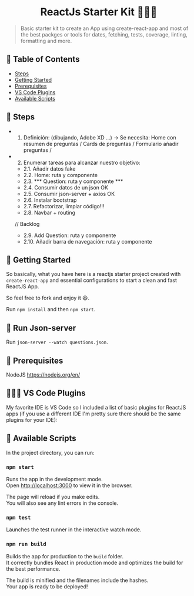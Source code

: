 <h1 align="center">
  ReactJs Starter Kit 👨🏼‍💻
</h1>

> Basic starter kit to create an App using create-react-app and most of the best packges or tools for dates, fetching, tests, coverage, linting, formatting and more.

## 🔖 Table of Contents

- [Steps](#steps)
- [Getting Started](#getting-started)
- [Prerequisites](#Prerequisites)
- [VS Code Plugins](#vs-code-plugins)
- [Available Scripts](#project-setup)


## 🚀 Steps

- 1. Definición: (dibujando, Adobe XD ...) -> Se necesita: Home con resumen de preguntas / Cards de preguntas / Formulario añadir preguntas /
- 2. Enumerar tareas para alcanzar nuestro objetivo:
  - 2.1. Añadir datos fake
  - 2.2. Home: ruta y componente
  - 2.3. *** Question: ruta y componente ***
  - 2.4. Consumir datos de un json OK
  - 2.5. Consumir json-server + axios OK
  - 2.6. Instalar bootstrap
  - 2.7. Refactorizar, limpiar código!!!
  - 2.8. Navbar + routing

  // Backlog
  - 2.9. Add Question: ruta y componente
  - 2.10. Añadir barra de navegación: ruta y componente


## 🚀 Getting Started


So basically, what you have here is a reactjs starter project created with `create-react-app` and essential configurations to start a clean and fast ReactJS App.

So feel free to fork and enjoy it 😃.

Run `npm install` and then `npm start`.

## 🚀 Run Json-server

Run `json-server --watch questions.json`.

## 🤔 Prerequisites

NodeJS
https://nodejs.org/en/

## 👨🏼‍💻 VS Code Plugins

My favorite IDE is VS Code so I included a list of basic plugins for ReactJS apps (if you use a different IDE I'm pretty sure there should be the same plugins for your IDE):



## 🙌 Available Scripts

In the project directory, you can run:

### `npm start`

Runs the app in the development mode.<br>
Open [http://localhost:3000](http://localhost:3000) to view it in the browser.

The page will reload if you make edits.<br>
You will also see any lint errors in the console.

### `npm test`

Launches the test runner in the interactive watch mode.<br>

### `npm run build`

Builds the app for production to the `build` folder.<br>
It correctly bundles React in production mode and optimizes the build for the best performance.

The build is minified and the filenames include the hashes.<br>
Your app is ready to be deployed!

